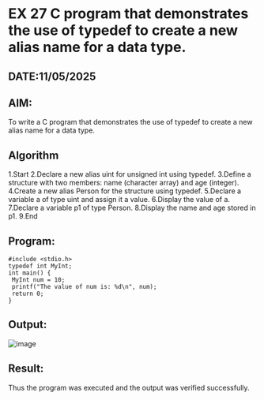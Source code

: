 # EX 27 C program that demonstrates the use of typedef to create a new alias name for a data type.
## DATE:11/05/2025
## AIM:
To write a C program that demonstrates the use of typedef to create a new alias name for a data type.

## Algorithm
1.Start 
2.Declare a new alias uint for unsigned int using typedef.
3.Define a structure with two members: name (character array) and age (integer).
4.Create a new alias Person for the structure using typedef.
5.Declare a variable a of type uint and assign it a value.
6.Display the value of a.
7.Declare a variable p1 of type Person.
8.Display the name and age stored in p1.
9.End
## Program:
```
#include <stdio.h>
typedef int MyInt;
int main() {
 MyInt num = 10;
 printf("The value of num is: %d\n", num);
 return 0;
}
```

## Output:

![image](https://github.com/user-attachments/assets/97eb97e2-3739-4c0f-9f7f-f0ff63ff62b0)


## Result:
Thus the program was executed and the output was verified successfully.
